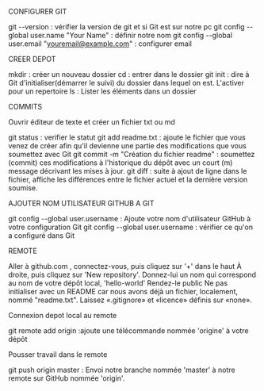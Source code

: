 CONFIGURER GIT

git --version : vérifier la version de git et si Git est sur notre pc 
git config --global user.name "Your Name" :  définir notre nom 
git config --global user.email "youremail@example.com" : configurer email

CREER DEPOT 

mkdir <FOLDERNAME> : créer un nouveau dossier
cd <FOLDERNAME> : entrer dans le dossier
git init : dire à Git d'initialiser(démarrer le suivi) du dossier dans lequel on est. L'activer pour un repertoire
ls : Lister les éléments dans un dossier

COMMITS


Ouvrir éditeur de texte et créer un fichier txt ou md

git status : verifier le statut
git add readme.txt : ajoute le fichier que vous venez de créer afin qu'il devienne une partie des modifications que vous soumettez avec   Git
git commit -m "Création du fichier readme" : soumettez (commit) ces modifications à l'historique du dépôt avec un court (m) message décrivant les mises à jour.
git diff : suite à ajout de ligne dans le fichier,  affiche les différences entre le fichier actuel et la dernière version soumise.


AJOUTER NOM UTILISATEUR GITHUB A GIT

git config --global user.username <USerNamE> : Ajoute votre nom d'utilisateur GitHub à votre configuration Git
git config --global user.username : vérifier ce qu'on a configuré dans Git


REMOTE 

Aller à github.com , connectez-vous, puis cliquez sur '+' dans le haut À droite, puis cliquez sur 'New repository'.
Donnez-lui un nom qui correspond au nom de votre dépôt local, 'hello-world'
Rendez-le public
Ne pas initialiser avec un README car nous avons déjà un fichier, localement, nommé "readme.txt".
Laissez «.gitignore» et «licence» définis sur «none».

Connexion depot local au remote

git remote add origin <URLFROMGITHUB>:ajoute une télécommande nommée 'origine' à votre dépôt

Pousser travail dans le remote

git push origin master : Envoi notre branche nommée 'master' à notre remote sur GitHub nommée 'origin'.